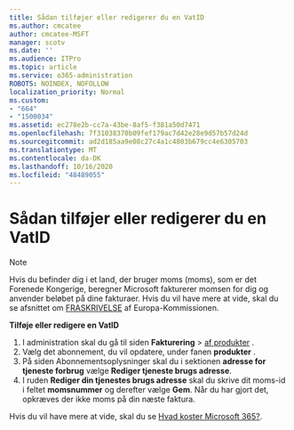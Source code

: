 ```yaml
---
title: Sådan tilføjer eller redigerer du en VatID
ms.author: cmcatee
author: cmcatee-MSFT
manager: scotv
ms.date: ''
ms.audience: ITPro
ms.topic: article
ms.service: o365-administration
ROBOTS: NOINDEX, NOFOLLOW
localization_priority: Normal
ms.custom:
- "664"
- "1500034"
ms.assetid: ec278e2b-cc7a-43be-8af5-f381a50d7471
ms.openlocfilehash: 7f31038370b09fef179ac7d42e28e9d57b57d24d
ms.sourcegitcommit: ad2d185aa9e08c27c4a1c4803b679cc4e6305703
ms.translationtype: MT
ms.contentlocale: da-DK
ms.lasthandoff: 10/16/2020
ms.locfileid: "48489055"
---
```

# <a name="how-to-add-or-edit-a-vatid"></a>Sådan tilføjer eller redigerer du en VatID

> [!NOTE]
> Hvis du befinder dig i et land, der bruger moms (moms), som er det Forenede Kongerige, beregner Microsoft fakturerer momsen for dig og anvender beløbet på dine fakturaer. Hvis du vil have mere at vide, skal du se afsnittet om [FRASKRIVELSE](https://go.microsoft.com/fwlink/p/?LinkID=841741) af Europa-Kommissionen.

**Tilføje eller redigere en VatID**

1. I administration skal du gå til siden **Fakturering** \> [af produkter](https://go.microsoft.com/fwlink/p/?linkid=842054) .
2. Vælg det abonnement, du vil opdatere, under fanen **produkter** .
3. På siden Abonnementsoplysninger skal du i sektionen **adresse for tjeneste forbrug** vælge **Rediger tjeneste brugs adresse**.
4. I ruden **Rediger din tjenestes brugs adresse** skal du skrive dit moms-id i feltet **momsnummer** og derefter vælge **Gem**. Når du har gjort det, opkræves der ikke moms på din næste faktura.

Hvis du vil have mere at vide, skal du se [Hvad koster Microsoft 365?](https://docs.microsoft.com/microsoft-365/commerce/billing-and-payments/tax-information#what-tax-will-i-be-charged).
